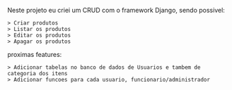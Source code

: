 Neste projeto eu criei um CRUD com o framework Django, sendo possivel:

    > Criar produtos
    > Listar os produtos
    > Editar os produtos
    > Apagar os produtos

proximas features:

    > Adicionar tabelas no banco de dados de Usuarios e tambem de categoria dos itens
    > Adicionar funcoes para cada usuario, funcionario/administrador

